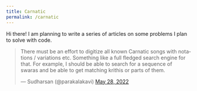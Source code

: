 ```yaml
---
title: Carnatic
permalink: /carnatic
---
```


Hi there! I am planning to write a series of articles on some problems I plan to solve with code.

<blockquote class="twitter-tweet" data-dnt="true" data-theme="light"><p lang="en" dir="ltr">There must be an effort to digitize all known Carnatic songs with notations / variations etc. Something like a full fledged search engine for that. For example, I should be able to search for a sequence of swaras and be able to get matching krithis or parts of them.</p>&mdash; Sudharsan (@parakalakavi) <a href="https://twitter.com/parakalakavi/status/1530581285067862017?ref_src=twsrc%5Etfw">May 28, 2022</a></blockquote> <script async src="https://platform.twitter.com/widgets.js" charset="utf-8"></script>
